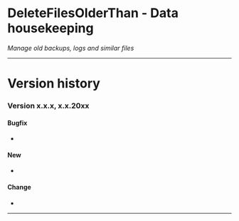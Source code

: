 # DeleteFilesOlderThan - Data housekeeping
_Manage old backups, logs and similar files_

---

# Version history


### Version x.x.x, x.x.20xx
#### Bugfix

-    

#### New

-     

#### Change

-    

---
